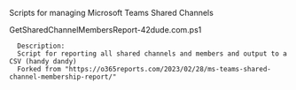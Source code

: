 Scripts for managing Microsoft Teams Shared Channels

  GetSharedChannelMembersReport-42dude.com.ps1 

      Description:
      Script for reporting all shared channels and members and output to a CSV (handy dandy) 
      Forked from "https://o365reports.com/2023/02/28/ms-teams-shared-channel-membership-report/"
